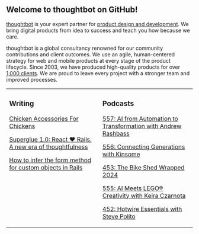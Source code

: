 ## Welcome to thoughtbot on GitHub!

[thoughtbot][1] is your expert partner for [product design and development][2].
We bring digital products from idea to success and teach you how because we
care.

thoughtbot is a global consultancy renowned for our community contributions and
client outcomes. We use an agile, human-centered strategy for web and mobile
products at every stage of the product lifecycle. Since 2003, we have produced
high-quality products for over [1,000 clients][3]. We are proud to leave every
project with a stronger team and improved processes.

<table><tr><td valign="top" width="50%">

### Writing

<!-- blog starts -->
[Chicken Accessories For Chickens](https://thoughtbot.com/blog/chicken-accessories-for-chickens)

[Superglue 1.0: React ❤️ Rails. A new era of thoughtfulness](https://thoughtbot.com/blog/superglue-1-0-react-rails-a-new-era-of-thoughtfulness)

[How to infer the form method for custom objects in Rails](https://thoughtbot.com/blog/how-to-infer-the-form-method-for-custom-objects-in-rails)

<!-- blog ends -->
</td><td valign="top" width="50%">

### Podcasts

<!-- podcasts starts -->
[557: AI from Automation to Transformation with Andrew Rashbass](https://podcast.thoughtbot.com/557)

[556: Connecting Generations with Kinsome](https://podcast.thoughtbot.com/556)

[453: The Bike Shed Wrapped 2024](https://bikeshed.thoughtbot.com/453)

[555: AI Meets LEGO® Creativity with Keira Czarnota ](https://podcast.thoughtbot.com/555)

[452: Hotwire Essentials with Steve Polito](https://bikeshed.thoughtbot.com/452)

<!-- podcasts ends -->
</td></tr></table>

[1]: https://thoughtbot.com
[2]: https://thoughtbot.com/services
[3]: https://thoughtbot.com/case-studies
